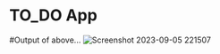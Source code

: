 # TO_DO App

#Output of above...
![Screenshot 2023-09-05 221507](https://github.com/a-nuj1/TO_DO/assets/114460825/793fe05b-4c78-477c-9111-112b990da266)

